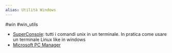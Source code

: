 ```yaml
---
alias: Utilità Windows
---
```

#win #win_utils

-   [SuperConsole](https://github.com/alexchmykhalo/superconsole/releases): tutti i comandi unix in un terminale. In pratica come usare un terminale Linux like in windows
-   [Microsoft PC Manager](https://pcmanager-en.microsoft.com/)